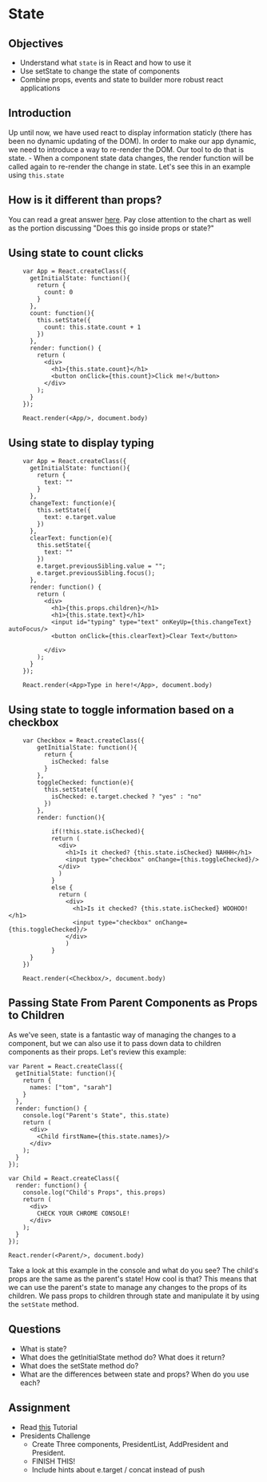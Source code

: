 # State

## Objectives

* Understand what `state` is in React and how to use it
* Use setState to change the state of components
* Combine props, events and state to builder more robust react applications

## Introduction

Up until now, we have used react to display information staticly (there has been no dynamic updating of the DOM). In order to make our app dynamic, we need to introduce a way to re-render the DOM. Our tool to do that is state. - When a component state data changes, the render function will be called again to re-render the change in state. Let's see this in an example using `this.state` 

## How is it different than props?

You can read a great answer [here](https://github.com/uberVU/react-guide/blob/master/props-vs-state.md). Pay close attention to the chart as well as the portion discussing "Does this go inside props or state?"

## Using state to count clicks

```
    var App = React.createClass({
      getInitialState: function(){
        return {
          count: 0
        }
      },
      count: function(){
        this.setState({
          count: this.state.count + 1
        })
      },
      render: function() {
        return (
          <div>
            <h1>{this.state.count}</h1>
            <button onClick={this.count}>Click me!</button>
          </div>
        );
      }
    });

    React.render(<App/>, document.body)
```

## Using state to display typing

```
    var App = React.createClass({
      getInitialState: function(){
        return {
          text: ""
        }
      },
      changeText: function(e){
        this.setState({
          text: e.target.value
        })
      },
      clearText: function(e){
        this.setState({
          text: ""
        })
        e.target.previousSibling.value = "";
        e.target.previousSibling.focus();
      },
      render: function() {
        return (
          <div>
            <h1>{this.props.children}</h1>
            <h1>{this.state.text}</h1>
            <input id="typing" type="text" onKeyUp={this.changeText} autoFocus/>
            <button onClick={this.clearText}>Clear Text</button>

          </div>
        );
      }
    });

    React.render(<App>Type in here!</App>, document.body)
```

## Using state to toggle information based on a checkbox 

```
    var Checkbox = React.createClass({
        getInitialState: function(){
          return {
            isChecked: false
          }
        },
        toggleChecked: function(e){
          this.setState({
            isChecked: e.target.checked ? "yes" : "no"
          })
        },
        render: function(){

            if(!this.state.isChecked){
            return (
              <div>
                <h1>Is it checked? {this.state.isChecked} NAHHH</h1>
                <input type="checkbox" onChange={this.toggleChecked}/>
              </div>
              )
            }
            else {
              return (
                <div>
                  <h1>Is it checked? {this.state.isChecked} WOOHOO!</h1>
                  <input type="checkbox" onChange={this.toggleChecked}/>
                </div>
                )
            }
      }
    })

    React.render(<Checkbox/>, document.body)
```

## Passing State From Parent Components as Props to Children

As we've seen, state is a fantastic way of managing the changes to a component, but we can also use it to pass down data to children components as their props. Let's review this example:

```
var Parent = React.createClass({
  getInitialState: function(){
    return {
      names: ["tom", "sarah"]
    }
  },
  render: function() {
    console.log("Parent's State", this.state)
    return (
      <div>
        <Child firstName={this.state.names}/>
      </div>
    );
  }
});

var Child = React.createClass({
  render: function() {
    console.log("Child's Props", this.props)
    return (
      <div>
        CHECK YOUR CHROME CONSOLE!
      </div>
    );
  }
});

React.render(<Parent/>, document.body)
```

Take a look at this example in the console and what do you see? The child's props are the same as the parent's state! How cool is that? This means that we can use the parent's state to manage any changes to the props of its children. We pass props to children through state and manipulate it by using the `setState` method. 

## Questions

* What is state?
* What does the getInitialState method do? What does it return?
* What does the setState method do?
* What are the differences between state and props? When do you use each?

## Assignment

* Read [this](https://medium.com/react-tutorials/react-state-14a6d4f736f5) Tutorial
* Presidents Challenge
  - Create Three components, PresidentList, AddPresident and President. 
  - FINISH THIS! 
  - Include hints about e.target / concat instead of push 